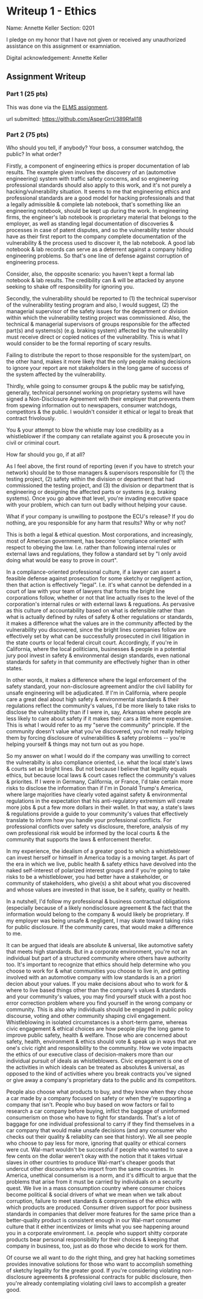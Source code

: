Writeup 1 - Ethics
======

Name: Annette Keller
Section: 0201

I pledge on my honor that I have not given or received any unauthorized assistance on this assignment or examniation.

Digital acknowledgement: Annette Keller

## Assignment Writeup

### Part 1 (25 pts)

This was done via the [ELMS assignment](https://myelms.umd.edu/courses/1251976/assignments/4726433).

url submitted: https://github.com/AsperGrrl/389Rfall18

### Part 2 (75 pts)

Who should you tell, if anybody?
Your boss, a consumer watchdog, the public? In what order?

Firstly, a component of engineering ethics is proper documentation of lab results. The example given involves the discovery of an (automotive engineering) system with traffic safety concerns, and so engineering professional standards should also apply to this work, and it's not purely a hacking/vulnerability situation. It seems to me that engineering ethics and professional standards are a good model for hacking professionals and that a legally admissible & complete lab notebook, that's something like an engineering notebook, should be kept up during the work. In engineering firms, the engineer's lab notebook is proprietary material that belongs to the employer, as well as standing legal documentation of discoveries & processes in case of patent disputes, and so the vulnerability tester should have as their first report to the company complete documentation of the vulnerability & the process used to discover it, the lab notebook. A good lab notebook & lab records can serve as a deterrent against a company hiding engineering problems. So that's one line of defense against corruption of engineering process.

Consider, also, the opposite scenario: you haven't kept a formal lab notebook & lab results. The credibility can & will be attacked by anyone seeking to shake off responsibility for ignoring you.

Secondly, the vulnerability should be reported to (1) the technical supervisor of the vulnerability testing program and also, I would suggest, (2) the managerial supervisor of the safety issues for the department or division within which the vulnerability testing project was commissioned. Also, the technical & managerial supervisors of groups responsible for the affected part(s) and systems(s) (e.g. braking system) affected by the vulnerability must receive direct or copied notices of the vulnerability. This is what I would consider to be the formal reporting of scary results.

Failing to distribute the report to those responsible for the system/part, on the other hand, makes it more likely that the only people making decisions to ignore your report are not stakeholders in the long game of success of the system affected by the vulnerability.

Thirdly, while going to consumer groups & the public may be satisfying, generally, technical personnel working on proprietary systems will have signed a Non-Disclosure Agreement with their employer that prevents them from spewing information out to newspapers, consumer watchdogs, competitors & the public. I wouldn't consider it ethical or legal to break that contract frivolously.

You & your attempt to blow the whistle may lose credibility as a whistleblower if the company can retaliate against you & prosecute you in civil or criminal court.


How far should you go, if at all?

As I feel above, the first round of reporting (even if you have to stretch your network) should be to those managers & supervisors responsible for (1) the testing project, (2) safety within the division or department that had commissioned the testing project, and (3) the division or department that is engineering or designing the affected parts or systems (e.g. braking systems). Once you go above that level, you're invading executive space with your problem, which can turn out badly without helping your cause.


What if your company is unwilling to postpone the ECU's release?
If you do nothing, are you responsible for any harm that results? Why or why not?

This is both a legal & ethical question. Most corporations, and increasingly, most of American government, has become 'compliance oriented' with respect to obeying the law. I.e. rather than following internal rules or external laws and regulations, they follow a standard set by "I only avoid doing what would be easy to prove in court". 

In a compliance-oriented professional culture, if a lawyer can assert a feasible defense against prosecution for some sketchy or negligent action, then that action is effectively "legal". I.e. it's what cannot be defended in a court of law with your team of lawyers that forms the bright line corporations follow, whether or not that line actually rises to the level of the corporation's internal rules or with external laws & reguations. As pervasive as this culture of accountability based on what is defensible rather than what is actually defined by rules of safety & other regulations or standards, it makes a difference what the values are in the community affected by the vulnerability you discovered, since the bright lines companies follow are effectively set by what can be successfully prosecuted in civil litigation in the state courts or local federal circuit court. Accordingly, if you're in California, where the local politicians, businesses & people in a potential jury pool invest in safety & environmental design standards, even national standards for safety in that community are effectively higher than in other states. 

In other words, it makes a difference where the legal enforcement of the safety standard, your non-disclosure agreement and/or the civil liability for unsafe engineering will be adjudicated. If I'm in California, where people care a great deal about high safety & environmental standards & their regulations reflect the community's values, I'd be more likely to take risks to disclose the vulnerability than if I were in, say, Arkansas where people are less likely to care about safety if it makes their cars a little more expensive. This is what I would refer to as my "serve the community" principle. If the community doesn't value what you've discovered, you're not really helping them by forcing disclosure of vulnerabilities & safety problems -- you're helping yourself & things may not turn out as you hope.

So my answer on what I would do if the company was unwilling to correct the vulnerabilty is also compliance oriented, i.e. what the local state's laws & courts set as bright lines. But not because I believe that legality equals ethics, but because local laws & court cases reflect the community's values & priorites. If I were in Germany, California, or France, I'd take certain more risks to disclose the information than if I'm in Donald Trump's America, where large majorities have clearly voted against safety & environmental regulations in the expectation that his anti-regulatory extremism will create more jobs & put a few more dollars in their wallet. In that way, a state's laws & regulations provide a guide to your community's values that effectively translate to inform how you handle your professional conflicts. For professional conflicts over safety vs disclosure, therefore, analysis of my own professional risk would be informed by the local courts & the community that supports the laws & enforcement therefor.

In my experience, the idealism of a greater good to which a whistleblower can invest herself or himself in America today is a moving target. As part of the era in which we live, public health & safety ethics have devolved into the naked self-interest of polarized interest groups and if you're going to take risks to be a whistleblower, you had better have a stakeholder, or community of stakeholders, who give(s) a shit about what you discovered and whose values are invested in that issue, be it safety, quality or health.

In a nutshell, I'd follow my professional & business contractual obligations (especially because of a likely nondisclosure agreement & the fact that the information would belong to the company & would likely be proprietary. If my employer was being unsafe & negligent, I may skate toward taking risks for public disclosure. If the community cares, that would make a difference to me. 

It can be argued that ideals are absolute & universal, like automotive safety that meets high standards. But in a corporate environment, you're not an individual but part of a structured community where others have authority too. It's important to recognize that ethics should help determine who you choose to work for & what communities you choose to live in, and getting involved with an automotive company with low standards is an a priori decion about your values. If you make decisions about who to work for & where to live based things other than the company's values & standards and your community's values, you may find yourself stuck with a post hoc error correction problem where you find yourself in the wrong company or community. This is also why individuals should be engaged in public policy discourse, voting and other community shaping civil engagement. Whistleblowing in isolated circumstances is a short-term game, whereas civic engagement & ethical choices are how people play the long game to improve public safety, health & welfare. Those who are concerned about safety, health, environment & ethics should vote & speak up in ways that are one's civic right and responsibility to the community. How we vote impacts the ethics of our executive class of decision-makers more than our individual pursuit of ideals as whistleblowers. Civic engagement is one of the activities in which ideals can be treated as absolutes & universal, as opposed to the kind of activities where you break contracts you've signed or give away a company's proprietary data to the public and its competitors. 

People also choose what products to buy, and they know when they chose a car made by a company focused on safety or when they're supporting a company that isn't. People who buy based on wow factors or fail to research a car company before buying, inflict the baggage of uninformed consumerism on those who have to fight for standards. That's a lot of baggage for one individual professional to carry if they find themselves in a car company that would make unsafe decisions (and any consumer who checks out their quality & reliablity can see that history). We all see people who choose to pay less for more, ignoring that quality or ethical corners were cut. Wal-mart wouldn't be successful if people who wanted to save a few cents on the dollar weren't okay with the notion that it takes virtual slaves in other countries to produce Wal-mart's cheaper goods that undercut other discounters who import from the same countries. In America, unethical consumerism is a norm, and it's difficult to argue that the problems that arise from it must be carried by individuals on a security quest. We live in a mass consumption country where consumer choices become political & social drivers of what we mean when we talk about corruption, failure to meet standards & compromises of the ethics with which products are produced. Consumer driven support for poor business standards in companies that deliver more features for the same price than a better-quality product is consistent enough in our Wal-mart consumer culture that it either incentivizes or limits what you see happening around you in a corporate environment. I.e. people who support shitty corporate products bear personal responsibility for their choices & keeping that company in business, too, just as do those who decide to work for them.

Of course we all want to do the right thing, and grey hat hacking sometimes provides innovative solutions for those who want to accomplish something of sketchy legality for the greater good. If you're considering violating non-disclosure agreements & professional contracts for public disclosure, then you're already contemplating violating civil laws to accomplish a greater good.


